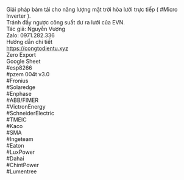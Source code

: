 Giải pháp bám tải cho năng lượng mặt trời hòa lưới trực tiếp ( #Micro Inverter ).<br>
Tránh đẩy ngược công suất dư ra lưới của EVN.<br>
Tác giả: Nguyễn Vượng<br>
Zalo: 0971.282.336<br>
Hướng dẫn chi tiết<br>
https://congtodientu.xyz<br>
Zero Export<br>
Google Sheet<br>
#esp8266<br>
#pzem 004t v3.0 <br>
#Fronius<br>
#Solaredge<br>
#Enphase<br>
#ABB/FIMER<br>
#VictronEnergy<br>
#SchneiderElectric<br>
#TMEIC<br>
#Kaco<br>
#SMA<br>
#Ingeteam<br>
#Eaton<br>
#LuxPower<br>
#Dahai<br>
#ChintPower<br>
#Lumentree
